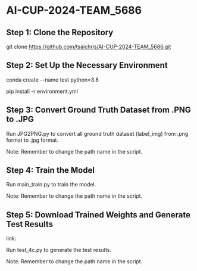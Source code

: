 # AI-CUP-2024-TEAM_5686

## Step 1: Clone the Repository

git clone <https://github.com/tsaichris/AI-CUP-2024-TEAM_5686.git>

## Step 2: Set Up the Necessary Environment
conda create --name test python=3.8

pip install -r environment.yml

## Step 3: Convert Ground Truth Dataset from .PNG to .JPG

Run JPG2PNG.py to convert all ground truth dataset (label_img) from .png format to .jpg format.

Note: Remember to change the path name in the script.

## Step 4: Train the Model
Run main_train.py to train the model.

Note: Remember to change the path name in the script.

## Step 5: Download Trained Weights and Generate Test Results
link:

Run test_4c.py to generate the test results.

Note: Remember to change the path name in the script.

